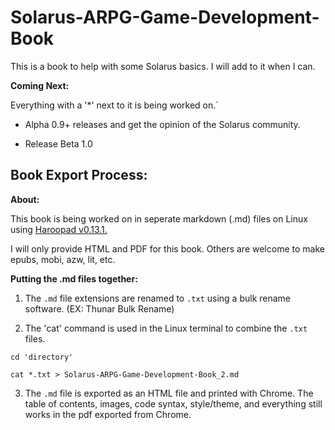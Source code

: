 # Solarus-ARPG-Game-Development-Book
This is a book to help with some Solarus basics. I will add to it when I can.

**Coming Next:**

Everything with a '*' next to it is being worked on.`

- Alpha 0.9+ releases and get the opinion of the Solarus community.

- Release Beta 1.0

## Book Export Process:

**About:**

This book is being worked on in seperate markdown (.md) files on Linux using [Haroopad v0.13.1.](http://pad.haroopress.com/user.html)

I will only provide HTML and PDF for this book. Others are welcome to make epubs, mobi, azw, lit, etc.

**Putting the .md files together:**

1. The `.md` file extensions are renamed to `.txt` using a bulk rename software. (EX: Thunar Bulk Rename)

2. The 'cat' command is used in the Linux terminal to combine the `.txt` files.

`cd 'directory'`

`cat *.txt > Solarus-ARPG-Game-Development-Book_2.md`

3. The `.md` file is exported as an HTML file and printed with Chrome. The table of contents, images, code syntax, style/theme, and everything still works in the pdf exported from Chrome.
